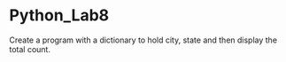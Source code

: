 # Python_Lab8
Create a program with a dictionary to hold city, state and then display the total count.
